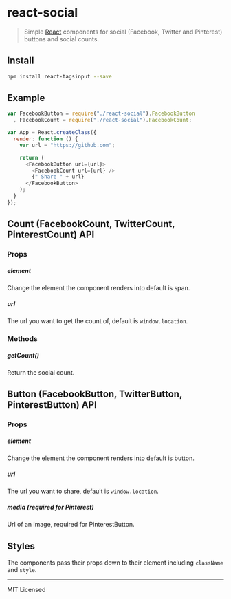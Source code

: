 # react-social

> Simple [React](http://facebook.github.io/react/index.html) components for
> social (Facebook, Twitter and Pinterest) buttons and social counts.

## Install

```bash
npm install react-tagsinput --save
```

## Example

```javascript
var FacebookButton = require("./react-social").FacebookButton
  , FacebookCount = require("./react-social").FacebookCount;

var App = React.createClass({
  render: function () {
    var url = "https://github.com";

    return (
      <FacebookButton url={url}>
        <FacebookCount url={url} />
        {" Share " + url}
      </FacebookButton>
    );
  }
});
```

## Count (FacebookCount, TwitterCount, PinterestCount) API

### Props

##### element

Change the element the component renders into default is span.

##### url

The url you want to get the count of, default is `window.location`.

### Methods

##### getCount()

Return the social count.

## Button (FacebookButton, TwitterButton, PinterestButton) API

### Props

##### element

Change the element the component renders into default is button.

##### url

The url you want to share, default is `window.location`.

##### media (required for Pinterest)

Url of an image, required for PinterestButton.

## Styles

The components pass their props down to their element including `className` and
`style`.


---

MIT Licensed
